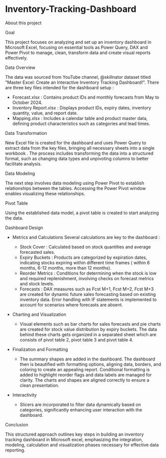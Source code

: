 # Inventory-Tracking-Dashboard

About this project

Goal

This project focuses on analyzing and set up an inventory dashboard in Microsoft Excel, focusing on essential tools as Power Query, DAX and Power Pivot to manage, clean, transform data and create visual reports effectively.

Data Overview

The data was sourced from YouTube channel, @skillnator dataset titled "Master Excel: Create an Interactive Inventory Tracking Dashboard!". There are three key files intended for the dashboard setup :
- Forecast.xlsx : Contains product IDs and monthly forecasts from May to October 2024.
- Inventory Report.xlsx : Displays product IDs, expiry dates, inventory quantity, value, and report date.
- Mapping.xlsx : Includes a calendar table and product master data, defining product characteristics such as categories and lead times.

Data Transformation

New Excel file is created for the dashboard and uses Power Query to extract data from the key files, bringing all necessary sheets into a single workbook . The process includes transforming the data into a structured format, such as changing data types and unpivoting columns to better facilitate analysis.

Data Modeling

The next step involves data modeling using Power Pivot to establish relationships between the tables. Accessing the Power Pivot window enables visualizing these relationships.

Pivot Table

Using the established data model, a pivot table is created to start analyzing the data.

Dashboard Design

- Metrics and Calculations
Several calculations are key to the dashboard :
  - Stock Cover : Calculated based on stock quantities and average forecasted sales.
  - Expiry Buckets : Products are categorized by expiration dates, indicating stocks expiring within different time frames ( within 6 months, 6-12 months, more than 12 months).
  - Reorder Metrics : Conditions for determining when the stock is low and required replenishment, involving checks on forecast metrics and stock levels.
  - Forecasts : DAX measures such as Fcst M+1, Fcst M+2, Fcst M+3 are created for dynamic future sales forecasting based on existing inventory data. Error handling with IF statements is implemented to account for scenarios where forecasts are absent.

- Charting and Visualization
  - Visual elements such as bar charts for sales forecasts and pie charts are created for stock value distribution by expiry buckets. The data behind these charts gets organized in a separated sheet which are consists of pivot table 2, pivot table 3 and pivot table 4.

- Finalization and Formatting
  - The summary shapes are added in the dashboard. The dashboard then is beautified with formatting options, aligning data, borders, and coloring to create an appealing report. Conditional formatting is added to highlight reorder flags and data labels are managed for clarity. The charts and shapes are aligned correctly to ensure a clean presentation.

- Interactivity
  - Slicers are incorporated to filter data dynamically based on categories, significantly enhancing user interaction with the dashboard.

Conclusion

This structured approach outlines key steps in building an inventory tracking dashboard in Microsoft excel, emphasizing the integration, modeling, calculation and visualization phases necessary for effective data reporting.
